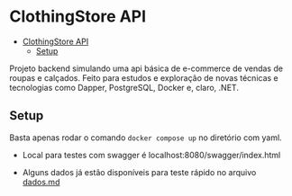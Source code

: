 # ClothingStore API

<!--toc:start-->
- [ClothingStore API](#clothingstore-api)
  - [Setup](#setup)
<!--toc:end-->

Projeto backend simulando uma api básica de e-commerce de vendas de roupas e calçados. Feito para estudos e exploração de novas técnicas e tecnologias como Dapper, PostgreSQL, Docker e, claro, .NET.

## Setup

Basta apenas rodar o comando `docker compose up` no diretório com yaml. 

- Local para testes com swagger é localhost:8080/swagger/index.html

- Alguns dados já estão disponíveis para teste rápido no arquivo [dados.md](/Database/Dados.md)  
